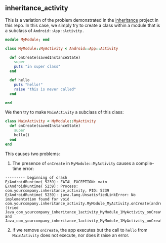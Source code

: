## inheritance_activity

This is a variation of the problem demonstrated in the [inheritance](https://github.com/darinwilson/rma-testing/tree/master/inheritance) project in this repo. In this case, we simply try to create a class within a module that is a subclass of `Android::App::Activity.`

```ruby
module MyModule; end

class MyModule::MyActivity < Android::App::Activity

  def onCreate(savedInstanceState)
    super
    puts "in super class"
  end

  def hello
    puts "hello!"
    raise "this is never called"
  end

end
```

We then try to make `MainActivity` a subclass of this class:

```ruby
class MainActivity < MyModule::MyActivity
  def onCreate(savedInstanceState)
    super
    hello()
  end
end
```

This causes two problems:

1) The presence of `onCreate` in `MyModule::MyActivity` causes a compile-time error:

```shell
--------- beginning of crash
E/AndroidRuntime( 5239): FATAL EXCEPTION: main
E/AndroidRuntime( 5239): Process: com.yourcompany.inheritance_activity, PID: 5239
E/AndroidRuntime( 5239): java.lang.UnsatisfiedLinkError: No implementation found for void com.yourcompany.inheritance_activity.MyModule_MyActivity.onCreate(android.os.Bundle) (tried Java_com_yourcompany_inheritance_1activity_MyModule_1MyActivity_onCreate and Java_com_yourcompany_inheritance_1activity_MyModule_1MyActivity_onCreate__Landroid_os_Bundle_2)
```

2) If we remove `onCreate`, the app executes but the call to `hello` from `MainActivity` does not execute, nor does it raise an error.



